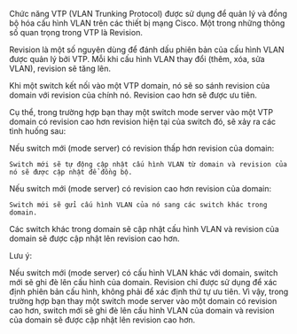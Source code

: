 Chức năng VTP (VLAN Trunking Protocol) được sử dụng để quản lý và đồng bộ hóa cấu hình VLAN trên các thiết bị mạng Cisco. Một trong những thông số quan trọng trong VTP là Revision.

Revision là một số nguyên dùng để đánh dấu phiên bản của cấu hình VLAN được quản lý bởi VTP. Mỗi khi cấu hình VLAN thay đổi (thêm, xóa, sửa VLAN), revision sẽ tăng lên.

Khi một switch kết nối vào một VTP domain, nó sẽ so sánh revision của domain với revision của chính nó. Revision cao hơn sẽ được ưu tiên.

Cụ thể, trong trường hợp bạn thay một switch mode server vào một VTP domain có revision cao hơn revision hiện tại của switch đó, sẽ xảy ra các tình huống sau:

Nếu switch mới (mode server) có revision thấp hơn revision của domain:

    Switch mới sẽ tự động cập nhật cấu hình VLAN từ domain và revision của nó sẽ được cập nhật để đồng bộ.

Nếu switch mới (mode server) có revision cao hơn revision của domain:

    Switch mới sẽ gửi cấu hình VLAN của nó sang các switch khác trong domain.

Các switch khác trong domain sẽ cập nhật cấu hình VLAN và revision của domain sẽ được cập nhật lên revision cao hơn.

Lưu ý:

Nếu switch mới (mode server) có cấu hình VLAN khác với domain, switch mới sẽ ghi đè lên cấu hình của domain.
Revision chỉ được sử dụng để xác định phiên bản cấu hình, không phải để xác định thứ tự ưu tiên.
Vì vậy, trong trường hợp bạn thay một switch mode server vào một domain có revision cao hơn, switch mới sẽ ghi đè lên cấu hình VLAN của domain và revision của domain sẽ được cập nhật lên revision cao hơn.